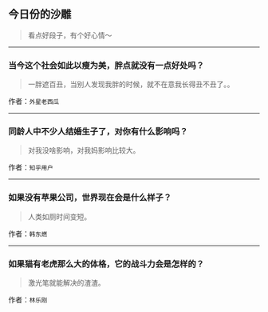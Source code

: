## 今日份的沙雕

> 看点好段子，有个好心情～


 
---

### 当今这个社会如此以瘦为美，胖点就没有一点好处吗？

> 一胖遮百丑，当别人发现我胖的时候，就不在意我长得丑不丑了。。


作者：`外星老西瓜`

---

### 同龄人中不少人结婚生子了，对你有什么影响吗？

> 对我没啥影响，对我妈影响比较大。


作者：`知乎用户`

---

### 如果没有苹果公司，世界现在会是什么样子？

> 人类如厕时间变短。


作者：`韩东燃`

---

### 如果猫有老虎那么大的体格，它的战斗力会是怎样的？

> 激光笔就能解决的渣渣。


作者：`林乐刚`